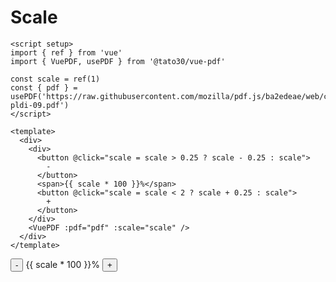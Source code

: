 # Scale

```vue
<script setup>
import { ref } from 'vue'
import { VuePDF, usePDF } from '@tato30/vue-pdf'

const scale = ref(1)
const { pdf } = usePDF('https://raw.githubusercontent.com/mozilla/pdf.js/ba2edeae/web/compressed.tracemonkey-pldi-09.pdf')
</script>

<template>
  <div>
    <div>
      <button @click="scale = scale > 0.25 ? scale - 0.25 : scale">
        -
      </button>
      <span>{{ scale * 100 }}%</span>
      <button @click="scale = scale < 2 ? scale + 0.25 : scale">
        +
      </button>
    </div>
    <VuePDF :pdf="pdf" :scale="scale" />
  </div>
</template>
```
<script setup>
import { ref } from 'vue'
import { VuePDF, usePDF } from '@tato30/vue-pdf'

const scale = ref(1)
const { pdf } = usePDF('https://raw.githubusercontent.com/mozilla/pdf.js/ba2edeae/web/compressed.tracemonkey-pldi-09.pdf')
</script>

<div class="container">
  <div>
    <button class="button-example" @click="scale = scale > 0.25 ? scale - 0.25 : scale">
      -
    </button>
    <span>{{ scale * 100 }}%</span>
    <button class="button-example" @click="scale = scale < 2 ? scale + 0.25 : scale">
      +
    </button>
  </div>
  <VuePDF :pdf="pdf" :scale="scale" />
</div>